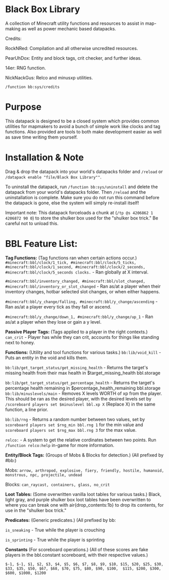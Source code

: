 # Black Box Library
A collection of Minecraft utility functions and resources to assist in map-making as well as power mechanic based datapacks.

Credits:

RockNRed: Compilation and all otherwise uncredited resources.

PearUhDox: Entity and block tags, crit checker, and further ideas.

14er: RNG function.

NickNackGus: Relco and minusxp utilities.

`/function bb:sys/credits`

# Purpose

This datapack is designed to be a closed system which provides common utilities for mapmakers to avoid a bunch of simple work like clocks and tag functions. Also provided are tools to both make development easier as well as save time writing them yourself.

# Installation & Note

Drag & drop the datapack into your world's datapacks folder and `/reload` or `/datapack enable "file/Black Box Library""`.

To uninstall the datapack, run `/function bb:sys/uninstall` and delete the datapack from your world's datapacks folder.
Then `/reload` and the uninstallation is complete. Make sure you do not run this command before the datapack is gone, else the system will simply re-install itself!

Important note: This datapack forceloads a chunk at (`/tp @s 4206862 1 4206872 90 0`) to store the shulker box used for the "shulker box trick." Be careful not to unload this.

# BBL Feature List:

**Tag Functions:**
(Tag functions ran when certain actions occur.)
`#minecraft:bbl/clock/1_tick, #minecraft:bbl/clock/5_ticks, #minecraft:bbl/clock/1_second, #minecraft:bbl/clock/2_seconds, #minecraft:bbl/clock/5_seconds clocks.` - Ran globally at X interval.

`#minecraft:bbl/inventory_changed, #minecraft:bbl/slot_changed, #minecraft:bbl/inventory_or_slot_changed` - Ran as/at a player when their inventory changes, hotbar selected slot changes, or when either happens. 

`#minecraft:bbl/y_change/falling, #minecraft:bbl/y_change/ascending` - Ran as/at a player every tick as they fall or ascend.

`#minecraft:bbl/y_change/down_1, #minecraft:bbl/y_change/up_1` - Ran as/at a player when they lose or gain a y level.



**Passive Player Tags:**
(Tags applied to a player in the right contexts.)
`can_crit` - Player has while they can crit, accounts for things like standing next to honey.



**Functions:**
(Utility and tool functions for various tasks.)
`bb:lib/void_kill` - Puts an entity in the void and kills them.

`bb:lib/get_target_status/get_missing_health` - Returns the target's missing health from their max health in $target_missing_health bbl.storage

`bb:lib/get_target_status/get_percentage_health` - Returns the target's percentage health remaining in $percentage_health_remaining bbl.storage
`bb:lib/minuslevels/main` - Removes X levels WORTH of xp from the player. This should be ran as the desired player, with the desired levels set by `/scoreboard players set $minuslevel bbl.xp X` (Replace X) in the same function, a line prior.

`bb:lib/rng` - Returns a random number between two values, set by `scoreboard players set $rng_min bbl.rng 1` for the min value and `scoreboard players set $rng_max bbl.rng 3` for the max value.

`relco:` - A system to get the relative cordinates between two points. Run `/function relco:help` in-game for more information.



**Entity/Block Tags:**
(Groups of Mobs & Blocks for detection.)
(All prefixed by #bb:)

Mobs: `arrow, arthropod, explosive, fiery, friendly, hostile, humanoid, monstrous, npc, projectile, undead`

Blocks: `can_raycast, containers, glass, no_crit`



**Loot Tables:**
(Some overwritten vanilla loot tables for various tasks.)
Black, light gray, and purple shulker box loot tables have been overwritten to where you can break one with air{drop_contents:1b} to drop its contents, for use in the "shulker box trick."



**Predicates:**
(Generic predicates.)
(All prefixed by bb:

`is_sneaking` - True while the player is crouching

`is_sprinting` - True while the player is sprinting



**Constants**
(For scoreboard operations.)
(All of these scores are fake players in the bbl.constant scoreboard, with their respective values.)

`$-1, $-1, $1, $2, $3, $4, $5, $6, $7, $8, $9, $10, $15, $20, $25, $30, $33, $35, $50, $67, $68, $70, $75, $80, $90, $100,  $115, $200, $300, $600, $1000, $1200`
